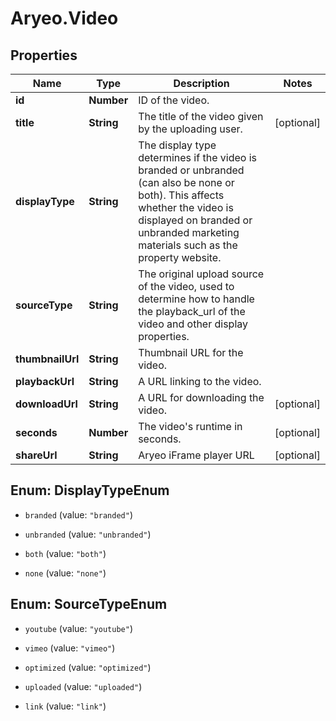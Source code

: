 # Aryeo.Video

## Properties

Name | Type | Description | Notes
------------ | ------------- | ------------- | -------------
**id** | **Number** | ID of the video. | 
**title** | **String** | The title of the video given by the uploading user. | [optional] 
**displayType** | **String** | The display type determines if the video is branded or unbranded (can also be none or both). This affects whether the video is displayed on branded or unbranded marketing materials such as the property website. | 
**sourceType** | **String** | The original upload source of the video, used to determine how to handle the playback_url of the video and other display properties.  | 
**thumbnailUrl** | **String** | Thumbnail URL for the video. | 
**playbackUrl** | **String** | A URL linking to the video. | 
**downloadUrl** | **String** | A URL for downloading the video. | [optional] 
**seconds** | **Number** | The video&#39;s runtime in seconds. | [optional] 
**shareUrl** | **String** | Aryeo iFrame player URL | [optional] 



## Enum: DisplayTypeEnum


* `branded` (value: `"branded"`)

* `unbranded` (value: `"unbranded"`)

* `both` (value: `"both"`)

* `none` (value: `"none"`)





## Enum: SourceTypeEnum


* `youtube` (value: `"youtube"`)

* `vimeo` (value: `"vimeo"`)

* `optimized` (value: `"optimized"`)

* `uploaded` (value: `"uploaded"`)

* `link` (value: `"link"`)




